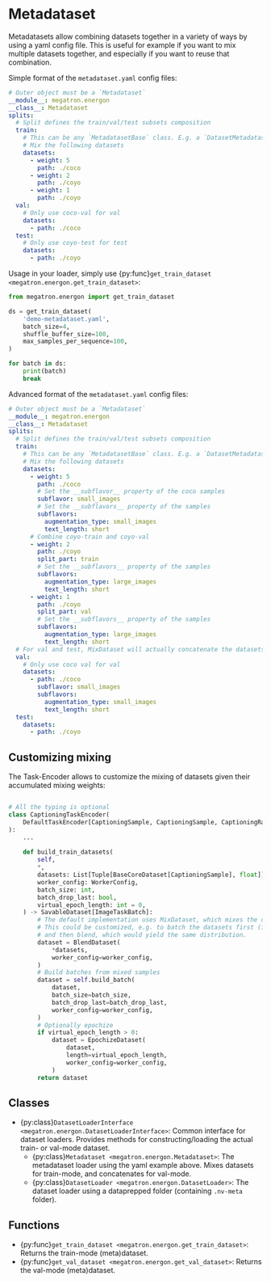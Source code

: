 <!--- Copyright (c) 2024, NVIDIA CORPORATION.
SPDX-License-Identifier: BSD-3-Clause -->

# Metadataset

Metadatasets allow combining datasets together in a variety of ways by using a yaml config file.
This is useful for example if you want to mix multiple datasets together, and especially if you want to reuse that combination.

Simple format of the `metadataset.yaml` config files:
```yaml
# Outer object must be a `Metadataset`
__module__: megatron.energon
__class__: Metadataset
splits:
  # Split defines the train/val/test subsets composition 
  train:
    # This can be any `MetadatasetBase` class. E.g. a `DatasetMetadataset`, or a `MixMetadataset`.
    # Mix the following datasets
    datasets:
      - weight: 5
        path: ./coco
      - weight: 2
        path: ./coyo
      - weight: 1
        path: ./coyo
  val:
    # Only use coco-val for val
    datasets:
      - path: ./coco
  test:
    # Only use coyo-test for test
    datasets:
      - path: ./coyo
```


Usage in your loader, simply use {py:func}`get_train_dataset <megatron.energon.get_train_dataset>`:
```python
from megatron.energon import get_train_dataset

ds = get_train_dataset(
    'demo-metadataset.yaml',
    batch_size=4,
    shuffle_buffer_size=100,
    max_samples_per_sequence=100,
)

for batch in ds:
    print(batch)
    break

```

Advanced format of the `metadataset.yaml` config files:
```yaml
# Outer object must be a `Metadataset`
__module__: megatron.energon
__class__: Metadataset
splits:
  # Split defines the train/val/test subsets composition 
  train:
    # This can be any `MetadatasetBase` class. E.g. a `DatasetMetadataset`, or a `MixMetadataset`.
    # Mix the following datasets
    datasets:
      - weight: 5
        path: ./coco
        # Set the __subflavor__ property of the coco samples
        subflavor: small_images
        # Set the __subflavors__ property of the samples
        subflavors:
          augmentation_type: small_images
          text_length: short
      # Combine coyo-train and coyo-val
      - weight: 2
        path: ./coyo
        split_part: train
        # Set the __subflavors__ property of the samples
        subflavors:
          augmentation_type: large_images
          text_length: short
      - weight: 1
        path: ./coyo
        split_part: val
        # Set the __subflavors__ property of the samples
        subflavors:
          augmentation_type: large_images
          text_length: short
  # For val and test, MixDataset will actually concatenate the datasets
  val:
    # Only use coco val for val
    datasets:
      - path: ./coco
        subflavor: small_images
        subflavors:
          augmentation_type: small_images
          text_length: short
  test:
    datasets:
      - path: ./coyo
```

## Customizing mixing

The Task-Encoder allows to customize the mixing of datasets given their accumulated mixing weights:

```py

# All the typing is optional
class CaptioningTaskEncoder(
    DefaultTaskEncoder[CaptioningSample, CaptioningSample, CaptioningRawBatch, CaptioningBatch]
):
    ...
    
    def build_train_datasets(
        self,
        *,
        datasets: List[Tuple[BaseCoreDataset[CaptioningSample], float]],
        worker_config: WorkerConfig,
        batch_size: int,
        batch_drop_last: bool,
        virtual_epoch_length: int = 0,
    ) -> SavableDataset[ImageTaskBatch]:
        # The default implementation uses MixDataset, which mixes the datasets according to their weights
        # This could be customized, e.g. to batch the datasets first (i.e. each batch only contains data from a single datset)
        # and then blend, which would yield the same distribution.
        dataset = BlendDataset(
            *datasets,
            worker_config=worker_config,
        )
        # Build batches from mixed samples
        dataset = self.build_batch(
            dataset,
            batch_size=batch_size,
            batch_drop_last=batch_drop_last,
            worker_config=worker_config,
        )
        # Optionally epochize
        if virtual_epoch_length > 0:
            dataset = EpochizeDataset(
                dataset,
                length=virtual_epoch_length,
                worker_config=worker_config,
            )
        return dataset

```


## Classes
* {py:class}`DatasetLoaderInterface <megatron.energon.DatasetLoaderInterface>`: Common interface for dataset loaders. Provides methods for constructing/loading the actual train- or val-mode dataset.
  * {py:class}`Metadataset <megatron.energon.Metadataset>`: The metadataset loader using the yaml example above. Mixes datasets for train-mode, and concatenates for val-mode.
  * {py:class}`DatasetLoader <megatron.energon.DatasetLoader>`: The dataset loader using a dataprepped folder (containing `.nv-meta` folder).

## Functions
* {py:func}`get_train_dataset <megatron.energon.get_train_dataset>`: Returns the train-mode (meta)dataset.
* {py:func}`get_val_dataset <megatron.energon.get_val_dataset>`: Returns the val-mode (meta)dataset.

